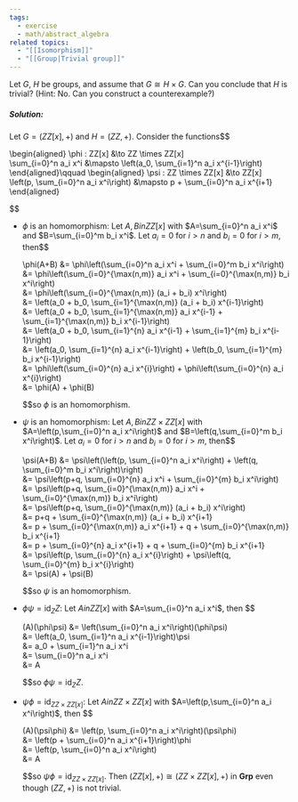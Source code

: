 ```yaml
---
tags:
  - exercise
  - math/abstract_algebra
related topics:
  - "[[Isomorphism]]"
  - "[[Group|Trivial group]]"
---
```

Let $G$, $H$ be groups, and assume that $G \cong H \times G$. Can you conclude that $H$
is trivial? (Hint: No. Can you construct a counterexample?)
##### Solution:
Let $G=( ZZ[x],+)$ and $H=( ZZ,+)$. Consider the functions$$

  \begin{aligned}
    \phi :  ZZ[x] &\to  ZZ \times  ZZ[x]\
    \sum_{i=0}^n a_i x^i &\mapsto \left(a_0, \sum_{i=1}^n a_i x^{i-1}\right)
  \end{aligned}\qquad
  \begin{aligned}
    \psi :  ZZ \times  ZZ[x] &\to  ZZ[x]\
    \left(p, \sum_{i=0}^n a_i x^i\right) &\mapsto p + \sum_{i=0}^n a_i x^{i+1}
  \end{aligned}

$$
- $\phi$ is an homomorphism:
  Let $A,B in  ZZ[x]$ with $A=\sum_{i=0}^n a_i x^i$ and $B=\sum_{i=0}^m b_i x^i$. Let $a_i=0$ for $i>n$ and $b_i=0$ for $i>m$, then$$
  
    \phi(A+B)
    &= \phi\left(\sum_{i=0}^n a_i x^i + \sum_{i=0}^m b_i x^i\right)\
    &= \phi\left(\sum_{i=0}^{\max(n,m)} a_i x^i + \sum_{i=0}^{\max(n,m)} b_i x^i\right)\
    &= \phi\left(\sum_{i=0}^{\max(n,m)} (a_i + b_i) x^i\right)\
    &= \left(a_0 + b_0, \sum_{i=1}^{\max(n,m)} (a_i + b_i) x^{i-1}\right)\
    &= \left(a_0 + b_0, \sum_{i=1}^{\max(n,m)} a_i x^{i-1} + \sum_{i=1}^{\max(n,m)} b_i x^{i-1}\right)\
    &= \left(a_0 + b_0, \sum_{i=1}^{n} a_i x^{i-1} + \sum_{i=1}^{m} b_i x^{i-1}\right)\
    &= \left(a_0, \sum_{i=1}^{n} a_i x^{i-1}\right) + \left(b_0, \sum_{i=1}^{m} b_i x^{i-1}\right)\
    &= \phi\left(\sum_{i=0}^{n} a_i x^{i}\right) + \phi\left(\sum_{i=0}^{n} a_i x^{i}\right)\
    &= \phi(A) + \phi(B)
  
  $$so $\phi$ is an homomorphism.
- $\psi$ is an homomorphism:
  Let $A,B in  ZZ\times ZZ[x]$ with $A=\left(p,\sum_{i=0}^n a_i x^i\right)$ and $B=\left(q,\sum_{i=0}^m b_i x^i\right)$. Let $a_i=0$ for $i>n$ and $b_i=0$ for $i>m$, then$$
  
    \psi(A+B)
    &= \psi\left(\left(p, \sum_{i=0}^n a_i x^i\right) + \left(q, \sum_{i=0}^m b_i x^i\right)\right)\
    &= \psi\left(p+q, \sum_{i=0}^{n} a_i x^i + \sum_{i=0}^{m} b_i x^i\right)\
    &= \psi\left(p+q, \sum_{i=0}^{\max(n,m)} a_i x^i + \sum_{i=0}^{\max(n,m)} b_i x^i\right)\
    &= \psi\left(p+q, \sum_{i=0}^{\max(n,m)} (a_i + b_i) x^i\right)\
    &= p+q + \sum_{i=0}^{\max(n,m)} (a_i + b_i) x^{i+1}\
    &= p + \sum_{i=0}^{\max(n,m)} a_i x^{i+1} + q + \sum_{i=0}^{\max(n,m)} b_i x^{i+1}\
    &= p + \sum_{i=0}^{n} a_i x^{i+1} + q + \sum_{i=0}^{m} b_i x^{i+1}\
    &= \psi\left(p, \sum_{i=0}^{n} a_i x^{i}\right) + \psi\left(q, \sum_{i=0}^{m} b_i x^{i}\right)\
    &= \psi(A) + \psi(B)
  
  $$so $\psi$ is an homomorphism.
- $\phi\psi = \text{id}_ ZZ$:
  Let $A in  ZZ[x]$ with $A=\sum_{i=0}^n a_i x^i$, then
  $$
  
    (A)(\phi\psi)
    &= \left(\sum_{i=0}^n a_i x^i\right)(\phi\psi)\
    &= \left(a_0, \sum_{i=1}^n a_i x^{i-1}\right)\psi\
    &= a_0 + \sum_{i=1}^n a_i x^i\
    &= \sum_{i=0}^n a_i x^i\
    &= A
  
  $$so $\phi\psi = \text{id}_ ZZ$.
- $\psi\phi = \text{id}_{ ZZ\times ZZ[x]}$:
  Let $A in  ZZ\times ZZ[x]$ with $A=\left(p,\sum_{i=0}^n a_i x^i\right)$, then
  $$
  
    (A)(\psi\phi)
    &= \left(p, \sum_{i=0}^n a_i x^i\right)(\psi\phi)\
    &= \left(p + \sum_{i=0}^n a_i x^{i+1}\right)\phi\
    &= \left(p, \sum_{i=0}^n a_i x^i\right)\
    &= A
  
  $$so $\psi\phi = \text{id}_{ ZZ\times ZZ[x]}$.
Then $( ZZ[x],+) \cong ( ZZ\times  ZZ[x], +)$ in $\mathbf{Grp}$ even though $( ZZ,+)$ is not trivial.
